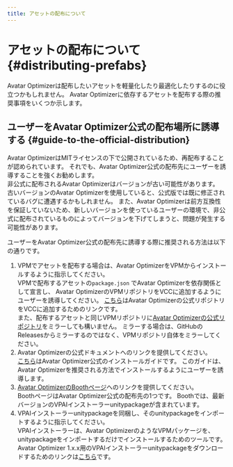```yaml
---
title: アセットの配布について
---
```


# アセットの配布について {#distributing-prefabs}

Avatar Optimizerは配布したいアセットを軽量化したり最適化したりするのに役立つかもしれません。
Avatar Optimizerに依存するアセットを配布する際の推奨事項をいくつか示します。

## ユーザーをAvatar Optimizer公式の配布場所に誘導する {#guide-to-the-official-distribution}

Avatar OptimizerはMITライセンスの下で公開されているため、再配布することが認められています。
それでも、Avatar Optimizer公式の配布先にユーザーを誘導することを強くお勧めします。\
非公式に配布されるAvatar Optimizerはバージョンが古い可能性があります。
古いバージョンのAvatar Optimizerを使用していると、公式版では既に修正されているバグに遭遇するかもしれません。
また、Avatar Optimizerは前方互換性を保証していないため、新しいバージョンを使っているユーザーの環境で、非公式に配布されているものによってバージョンを下げてしまうと、問題が発生する可能性があります。

ユーザーをAvatar Optimizer公式の配布先に誘導する際に推奨される方法は以下の通りです。
1. VPMでアセットを配布する場合は、Avatar OptimizerをVPMからインストールするように指示してください。\
   VPMで配布するアセットの`package.json` でAvatar Optimizerを依存関係として宣言し、
   Avatar OptimizerのVPMリポジトリをVCCに追加するようにユーザーを誘導してください。
   [こちら][add-repo]はAvatar Optimizerの公式リポジトリをVCCに追加するためのリンクです。\
   また、配布するアセットと同じVPMリポジトリに[Avatar Optimizerの公式リポジトリ][repo]をミラーしても構いません。
   ミラーする場合は、GitHubのReleasesからミラーするのではなく、VPMリポジトリ自体をミラーしてください。
2. Avatar Optimizerの公式ドキュメントへのリンクを提供してください。\
   [こちら][official-installation]はAvatar Optimizer公式のインストールガイドです。
    このガイドは、Avatar Optimizerを推奨される方法でインストールするようにユーザーを誘導します。
3. [Avatar OptimizerのBoothページ][booth-aao]へのリンクを提供してください。\
   BoothページはAvatar Optimizer公式の配布先の1つです。
   Boothでは、最新バージョンのVPAIインストーラーunitypackageが含まれています。
4. VPAIインストーラーunitypackageを同梱し、そのunitypackageをインポートするように指示してください。\
   VPAIインストーラーは、Avatar OptimizerのようなVPMパッケージを、unitypackageをインポートするだけでインストールするためのツールです。
   Avatar Optimizer 1.x.x用のVPAIインストーラーunitypackageをダウンロードするためのリンクは[こちら][vpai]です。

[add-repo]: https://vpm.anatawa12.com/add-repo
[repo]: https://vpm.anatawa12.com/vpm.json
[official-installation]: https://vpm.anatawa12.com/avatar-optimizer/ja/#installation
[vpai]: https://api.anatawa12.com/create-vpai/?name=AvatarOptimizer-%7b%7d-installer.unitypackage&repo=https://vpm.anatawa12.com/vpm.json&package=com.anatawa12.avatar-optimizer&version=1.x.x
[booth-aao]: https://anatawa12.booth.pm/items/4885109
